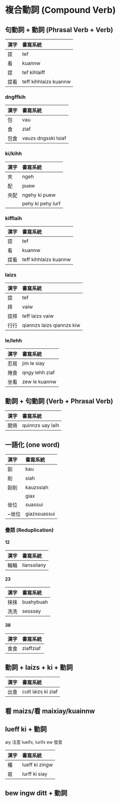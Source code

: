 # 複合動詞 \(Compound Verb\)

## 句動詞 + 動詞 \(Phrasal Verb + Verb\)

| 漢字 | 書寫系統 |
| :--- | :--- |
| 提 | tef |
| 看 | kuannw |
| 提 | tef kihlaiff |
| 提看 | teff kihhlaizs kuannw |

### dngffkih

| 漢字 | 書寫系統 |
| :--- | :--- |
| 包 | vau |
| 食 | ziaf |
| 包食 | vauzs dngsski tsiaf |

### ki/kihh

| 漢字 | 書寫系統 |
| :--- | :--- |
| 夾 | ngeh |
| 配 | puew |
| 夾配 | ngehy ki puew |
|  | pehy ki pehy lurf |

### kifflaih

| 漢字 | 書寫系統 |
| :--- | :--- |
| 提 | tef |
| 看 | kuannw |
| 提看 | teff kihhlaizs kuannw |

### laizs

| 漢字 | 書寫系統 |
| :--- | :--- |
| 提 | tef |
| 拜 | vaiw |
| 提拜 | teff laizs vaiw |
| 行行 | qiannzs laizs qiannzs kiw |

### le/lehh

| 漢字 | 書寫系統 |
| :--- | :--- |
| 忍寫 | jim le siay |
| 捲食 | qngy lehh ziaf |
| 坐看 | zew le kuannw |

## 動詞 + 句動詞 (Verb + Phrasal Verb)

| 漢字 | 書寫系統 |
| :--- | :--- |
| 關倚 | quinnzs uay laih |

## 一語化 \(one word\)

| 漢字 | 書寫系統 |
| :--- | :--- |
| 剾 | kau |
| 削 | siah |
| 剾削 | kauzssiah |
| | giax |
| 徙位 | suassui |
| ~徙位 | giazssuassui |

### 疊語 \(Reduplication\)

#### 12

| 漢字 | 書寫系統 |
| :--- | :--- |
| 輪輪 | lianssliany |

#### 23

| 漢字 | 書寫系統 |
| :--- | :--- |
| 抹抹 | buahybuah |
| 洗洗 | sesssey |

#### 38

| 漢字 | 書寫系統 |
| :--- | :--- |
| 食食 | ziaffziaf |

## 動詞 + laizs + ki + 動詞

| 漢字 | 書寫系統 |
| :--- | :--- |
| 出食 | cutt laizs ki ziaf |

## 看 maizs/看 maixiay/kuainnw

## lueff ki + 動詞

aiy 注意 lueifx, lurifx ew 發音

| 漢字 | 書寫系統 |
| :--- | :--- |
| 種 | lueff ki zingw |
| 寫 | lurff ki siay |

## bew ingw ditt + 動詞
